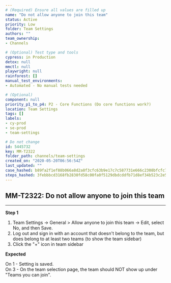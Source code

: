 ```yaml
---
# (Required) Ensure all values are filled up
name: "Do not allow anyone to join this team"
status: Active
priority: Low
folder: Team Settings
authors: ""
team_ownership: 
- Channels

# (Optional) Test type and tools
cypress: in Production
detox: null
mmctl: null
playwright: null
rainforest: []
manual_test_environments: 
- Automated - No manual tests needed

# (Optional)
component: null
priority_p1_to_p4: P2 - Core Functions (Do core functions work?)
location: Team Settings
tags: []
labels: 
- cy-prod
- se-prod
- team-settings

# Do not change
id: 5445732
key: MM-T2322
folder_path: channels/team-settings
created_on: "2020-05-20T06:56:54Z"
last_updated: ""
case_hashed: b89fa2f1ef88b066a8d2a8f3cfc63b9e17c7c587731e666c2308bfcfc74386fbc6142a0a16b1d97ea7e645d3b60da3cd
steps_hashed: 3febbbcd3168fb2830fd58c00fa0f5129dbdcddfb71d8ef34b523c2e5b3f9479ce6dcd52733fb8605ca75db01e534011
---
```


## MM-T2322: Do not allow anyone to join this team

---

**Step 1**

1. Team Settings -> General > Allow anyone to join this team -> Edit, select No, and then Save.
2. Log out and sign in with an account that doesn't belong to the team, but does belong to at least two teams (to show the team sidebar)
3. Click the "+" icon in team sidebar

**Expected**

On 1 - Setting is saved.\
On 3 - On the team selection page, the team should NOT show up under "Teams you can join".
